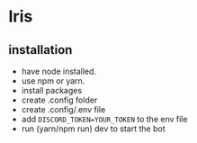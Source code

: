 # Iris

## installation

- have node installed.
- use npm or yarn.
- install packages
- create .config folder
- create .config/.env file
- add `DISCORD_TOKEN=YOUR_TOKEN` to the env file
- run (yarn/npm run) dev to start the bot

